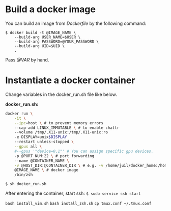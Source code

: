 # Build a docker image
You can build an image from _Dockerfile_ by the following command:
```console
$ docker build -t @IMAGE_NAME \ 
    --build-arg USER_NAME=$USER \
    --build-arg PASSWORD=@YOUR_PASSWORD \
    --build-arg UID=$UID \
    .
```
Pass _@VAR_ by hand.

# Instantiate a docker container

Change variables in the docker_run.sh file like below.

__docker_run.sh:__
```sh
docker run \
    -it \
    --ipc=host \ # to prevent memory errors
    --cap-add LINUX_IMMUTABLE \ # to enable chattr
    --volume /tmp/.X11-unix:/tmp/.X11-unix:ro
    -e DISPLAY=unix$DISPLAY
    --restart unless-stopped \
    --gpus all \
    #--gpus '"device=0,1"' # You can assign specific gpu devices.
    -p @PORT_NUM:22 \ # port forwarding
    --name @CONTAINER_NAME \
    -v @HOST_DIR:@CONTAINER_DIR \ # e.g. -v /home/juil/docker_home:/home/juil
    @IMAGE_NAME \ # docker image
    /bin/zsh
```

```console
$ sh docker_run.sh
```

After entering the container, start ssh:
`$ sudo service ssh start`

`bash install_vim.sh`
`bash install_zsh.sh`
`cp tmux.conf ~/.tmux.conf`
